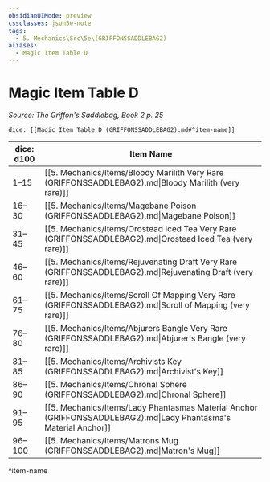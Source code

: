 ```yaml
---
obsidianUIMode: preview
cssclasses: json5e-note
tags:
  - 5. Mechanics\Src\5e\(GRIFFONSSADDLEBAG2)
aliases:
  - Magic Item Table D
---
```

# Magic Item Table D
*Source: The Griffon's Saddlebag, Book 2 p. 25* 

`dice: [[Magic Item Table D (GRIFFONSSADDLEBAG2).md#^item-name]]`

| dice: d100 | Item Name |
|------------|-----------|
| 1–15 | [[5. Mechanics/Items/Bloody Marilith Very Rare (GRIFFONSSADDLEBAG2).md\|Bloody Marilith (very rare)]] |
| 16–30 | [[5. Mechanics/Items/Magebane Poison (GRIFFONSSADDLEBAG2).md\|Magebane Poison]] |
| 31–45 | [[5. Mechanics/Items/Orostead Iced Tea Very Rare (GRIFFONSSADDLEBAG2).md\|Orostead Iced Tea (very rare)]] |
| 46–60 | [[5. Mechanics/Items/Rejuvenating Draft Very Rare (GRIFFONSSADDLEBAG2).md\|Rejuvenating Draft (very rare)]] |
| 61–75 | [[5. Mechanics/Items/Scroll Of Mapping Very Rare (GRIFFONSSADDLEBAG2).md\|Scroll of Mapping (very rare)]] |
| 76–80 | [[5. Mechanics/Items/Abjurers Bangle Very Rare (GRIFFONSSADDLEBAG2).md\|Abjurer's Bangle (very rare)]] |
| 81–85 | [[5. Mechanics/Items/Archivists Key (GRIFFONSSADDLEBAG2).md\|Archivist's Key]] |
| 86–90 | [[5. Mechanics/Items/Chronal Sphere (GRIFFONSSADDLEBAG2).md\|Chronal Sphere]] |
| 91–95 | [[5. Mechanics/Items/Lady Phantasmas Material Anchor (GRIFFONSSADDLEBAG2).md\|Lady Phantasma's Material Anchor]] |
| 96–100 | [[5. Mechanics/Items/Matrons Mug (GRIFFONSSADDLEBAG2).md\|Matron's Mug]] |
^item-name
